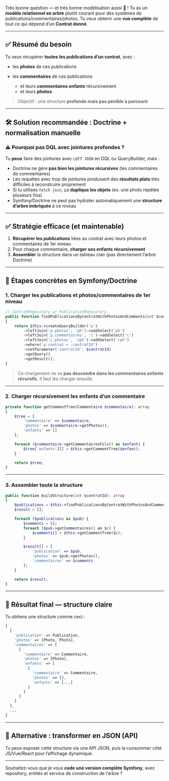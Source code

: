 Très bonne question — et très bonne modélisation aussi 👏 ! Tu as un **modèle relationnel en arbre** plutôt courant pour des systèmes de publications/commentaires/photos. Tu veux obtenir une **vue complète** de tout ce qui dépend d’un **Contrat donné**.

---

## ✅ Résumé du besoin

Tu veux récupérer **toutes les publications d’un contrat**, avec :

* les **photos** de ces publications
* les **commentaires** de ces publications

  * et leurs **commentaires enfants** récursivement
  * et leurs **photos**

> Objectif : une structure **profonde mais pas pénible à parcourir**

---

## 🛠️ Solution recommandée : Doctrine + normalisation manuelle

### ⚠️ Pourquoi pas DQL avec jointures profondes ?

Tu **peux** faire des jointures avec `LEFT JOIN` en DQL ou QueryBuilder, mais :

* Doctrine ne gère **pas bien les jointures récursives** (les commentaires de commentaires)
* Les requêtes avec trop de jointures produisent des **résultats plats** très difficiles à reconstruire proprement
* Si tu utilises `fetch join`, ça **duplique les objets** (ex. une photo répétée plusieurs fois)
* Symfony/Doctrine ne peut pas hydrater automatiquement une **structure d’arbre imbriquée** à ce niveau

---

## ✅ Stratégie efficace (et maintenable)

1. **Récupérer les publications** liées au contrat avec leurs photos et commentaires de 1er niveau
2. Pour chaque commentaire, **charger ses enfants récursivement**
3. **Assembler** la structure dans un tableau clair (pas directement l’arbre Doctrine)

---

## 🔁 Étapes concrètes en Symfony/Doctrine

### 1. Charger les publications et photos/commentaires de 1er niveau

```php
// ContratRepository or PublicationRepository
public function findPublicationsByContratWithPhotosAndComments(int $contratId): array
{
    return $this->createQueryBuilder('p')
        ->leftJoin('p.photos', 'ph')->addSelect('ph')
        ->leftJoin('p.commentaires', 'c')->addSelect('c')
        ->leftJoin('c.photos', 'cph')->addSelect('cph')
        ->where('p.contrat = :contratId')
        ->setParameter('contratId', $contratId)
        ->getQuery()
        ->getResult();
}
```

> Ce chargement ne va **pas descendre dans les commentaires enfants récursifs**. Il faut les charger ensuite.

---

### 2. Charger récursivement les enfants d’un commentaire

```php
private function getCommentTree(Commentaire $commentaire): array
{
    $tree = [
        'commentaire' => $commentaire,
        'photos' => $commentaire->getPhotos(),
        'enfants' => []
    ];

    foreach ($commentaire->getCommentairesFils() as $enfant) {
        $tree['enfants'][] = $this->getCommentTree($enfant);
    }

    return $tree;
}
```

---

### 3. Assembler toute la structure

```php
public function buildStructure(int $contratId): array
{
    $publications = $this->findPublicationsByContratWithPhotosAndComments($contratId);
    $result = [];

    foreach ($publications as $pub) {
        $comments = [];
        foreach ($pub->getCommentaires() as $c) {
            $comments[] = $this->getCommentTree($c);
        }

        $result[] = [
            'publication' => $pub,
            'photos' => $pub->getPhotos(),
            'commentaires' => $comments
        ];
    }

    return $result;
}
```

---

## 🧠 Résultat final — structure claire

Tu obtiens une structure comme ceci :

```php
[
  [
    'publication' => Publication,
    'photos' => [Photo, Photo],
    'commentaires' => [
      [
        'commentaire' => Commentaire,
        'photos' => [Photo],
        'enfants' => [
          [
            'commentaire' => Commentaire,
            'photos' => [],
            'enfants' => [...]
          ]
        ]
      ]
    ]
  ],
  ...
]
```

---

## 🔁 Alternative : transformer en JSON (API)

Tu peux exposer cette structure via une API JSON, puis la consommer côté JS/Vue/React pour l’affichage dynamique.

---

Souhaitez-vous que je vous **code une version complète Symfony**, avec repository, entités et service de construction de l’arbre ?
